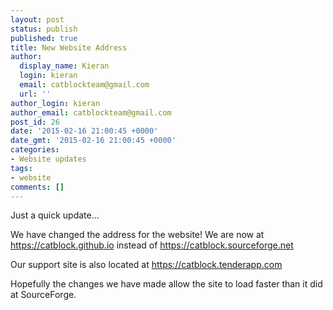 ```yaml
---
layout: post
status: publish
published: true
title: New Website Address
author:
  display_name: Kieran
  login: kieran
  email: catblockteam@gmail.com
  url: ''
author_login: kieran
author_email: catblockteam@gmail.com
post_id: 26
date: '2015-02-16 21:00:45 +0000'
date_gmt: '2015-02-16 21:00:45 +0000'
categories:
- Website updates
tags:
- website
comments: []
---
```

<p>Just a quick update...</p>
<p>We have changed the address for the website! We are now at <a href="https://catblock.github.io">https://catblock.github.io</a> instead of <a href="https://catblock.sourceforge.net">https://catblock.sourceforge.net</a></p>
<p>Our support site is also located at <a href="https://catblock.tenderapp.com">https://catblock.tenderapp.com</a></p>
<p>Hopefully the changes we have made allow the site to load faster than it did at SourceForge.</p>
<!--more-->
